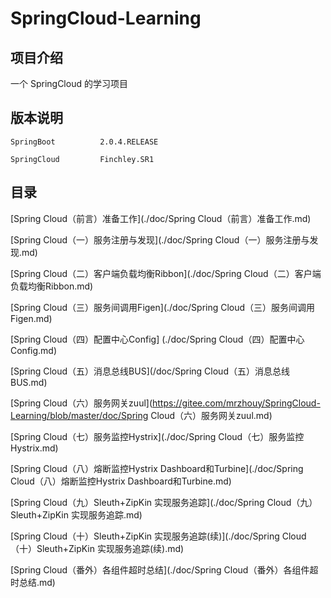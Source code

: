 # SpringCloud-Learning

## 项目介绍
一个 SpringCloud 的学习项目

## 版本说明

	SpringBoot        	2.0.4.RELEASE
	
	SpringCloud		    Finchley.SR1

## 目录

[Spring Cloud（前言）准备工作](./doc/Spring Cloud（前言）准备工作.md)

[Spring Cloud（一）服务注册与发现](./doc/Spring Cloud（一）服务注册与发现.md)

[Spring Cloud（二）客户端负载均衡Ribbon](./doc/Spring Cloud（二）客户端负载均衡Ribbon.md)

[Spring Cloud（三）服务间调用Figen](./doc/Spring Cloud（三）服务间调用Figen.md)

[Spring Cloud（四）配置中心Config] (./doc/Spring Cloud（四）配置中心Config.md)

[Spring Cloud（五）消息总线BUS](/doc/Spring Cloud（五）消息总线BUS.md)

[Spring Cloud（六）服务网关zuul](https://gitee.com/mrzhouy/SpringCloud-Learning/blob/master/doc/Spring Cloud（六）服务网关zuul.md)

[Spring Cloud（七）服务监控Hystrix](./doc/Spring Cloud（七）服务监控Hystrix.md)

[Spring Cloud（八）熔断监控Hystrix Dashboard和Turbine](./doc/Spring Cloud（八）熔断监控Hystrix Dashboard和Turbine.md)

[Spring Cloud（九）Sleuth+ZipKin 实现服务追踪](./doc/Spring Cloud（九）Sleuth+ZipKin 实现服务追踪.md)

[Spring Cloud（十）Sleuth+ZipKin 实现服务追踪(续)](./doc/Spring Cloud（十）Sleuth+ZipKin 实现服务追踪(续).md)

[Spring Cloud（番外）各组件超时总结](./doc/Spring Cloud（番外）各组件超时总结.md)

